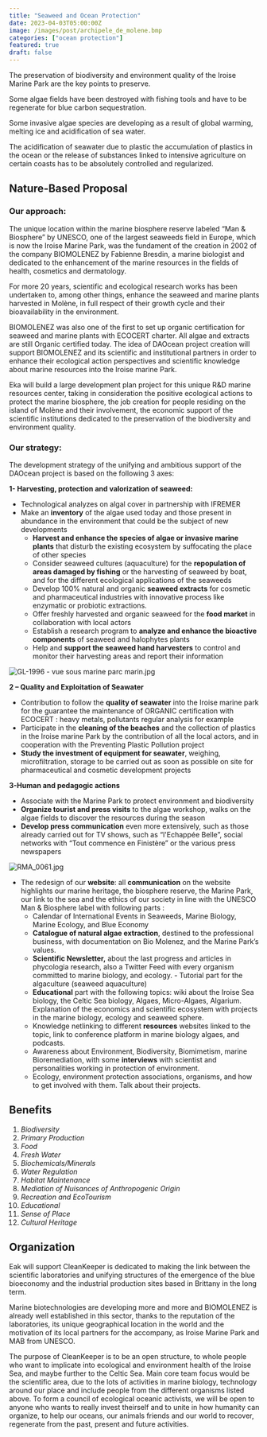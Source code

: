 ```yaml
---
title: "Seaweed and Ocean Protection"
date: 2023-04-03T05:00:00Z
image: /images/post/archipele_de_molene.bmp
categories: ["ocean protection"]
featured: true
draft: false
---
```


The preservation of biodiversity and environment quality of the Iroise Marine Park are the key points to preserve.

Some algae fields have been destroyed with fishing tools and have to be regenerate for blue carbon sequestration.

Some invasive algae species are developing as a result of global warming, melting ice and acidification of sea water.

The acidification of seawater due to plastic the accumulation of plastics in the ocean or the release of substances linked to intensive agriculture on certain coasts has to be absolutely controlled and regularized.

## Nature-Based Proposal

### Our approach:

The unique location within the marine biosphere reserve labeled “Man & Biosphere” by UNESCO, one of the largest seaweeds field in Europe, which is now the Iroise Marine Park, was the fundament of the creation in 2002 of the company BIOMOLENEZ by Fabienne Bresdin, a marine biologist and dedicated to the enhancement of the marine resources in the fields of health, cosmetics and dermatology.

For more 20 years, scientific and ecological research works has been undertaken to, among other things, enhance the seaweed and marine plants harvested in Molène, in full respect of their growth cycle and their bioavailability in the environment.

BIOMOLENEZ was also one of the first to set up organic certification for seaweed and marine plants with ECOCERT charter. All algae and extracts are still Organic certified today.
The idea of DAOcean project creation will support BIOMOLENEZ and its scientific and institutional partners in order to enhance their ecological action perspectives and scientific knowledge about marine resources into the Iroise marine Park.

Eka will build a large development plan project for this unique R&D marine resources center, taking in consideration the positive ecological actions to protect the marine biosphere, the job creation for people residing on the island of Molène and their involvement, the economic support of the scientific institutions dedicated to the preservation of the biodiversity and environment quality.

### Our strategy:

The development strategy of the unifying and ambitious support of the DAOcean project is based on the following 3 axes:

**1- Harvesting, protection and valorization of seaweed:**

- Technological analyzes on algal cover in partnership with IFREMER
- Make an **inventory** of the algae used today and those present in abundance in the environment that could be the subject of new developments
  - **Harvest and enhance the species of algae or invasive marine plants** that disturb the existing ecosystem by suffocating the place of other species
  - Consider seaweed cultures (aquaculture) for the **repopulation of areas damaged by fishing** or the harvesting of seaweed by boat, and for the different ecological applications of the seaweeds
  - Develop 100% natural and organic **seaweed extracts** for cosmetic and pharmaceutical industries with innovative process like enzymatic or probiotic extractions.
  - Offer freshly harvested and organic seaweed for the **food market** in collaboration with local actors
  - Establish a research program to **analyze and enhance the bioactive components** of seaweed and halophytes plants
  - Help and **support the seaweed hand harvesters** to control and monitor their harvesting areas and report their information

![GL-1996 - vue sous marine parc marin.jpg](https://regennetwork.notion.site/image/https%3A%2F%2Fs3-us-west-2.amazonaws.com%2Fsecure.notion-static.com%2Fef72be0b-967c-4ec3-8261-e3d103be693d%2FGL-1996_-_vue_sous_marine_parc_marin.jpg?id=9b7f46f1-ba4a-4134-83fa-446bc2701d3b&table=block&spaceId=f5b9e671-9ada-4109-b3b5-07cc02a1ae8e&width=2000&userId=&cache=v2)

**2 – Quality and Exploitation of Seawater**

- Contribution to follow the **quality of seawater** into the Iroise marine park for the guarantee the maintenance of ORGANIC certification with ECOCERT : heavy metals, pollutants regular analysis for example
- Participate in the **cleaning of the beaches** and the collection of plastics in the Iroise marine Park by the contribution of all the local actors, and in cooperation with the Preventing Plastic Pollution project
- **Study the investment of equipment for seawater**, weighing, microfiltration, storage to be carried out as soon as possible on site for pharmaceutical and cosmetic development projects

**3-Human and pedagogic actions**

- Associate with the Marine Park to protect environment and biodiversity
- **Organize tourist and press visits** to the algae workshop, walks on the algae fields to discover the resources during the season
- **Develop press communication** even more extensively, such as those already carried out for TV shows, such as “l'Echappée Belle”, social networks with “Tout commence en Finistère” or the various press newspapers

![RMA_0061.jpg](https://regennetwork.notion.site/image/https%3A%2F%2Fs3-us-west-2.amazonaws.com%2Fsecure.notion-static.com%2F6a871e43-372f-49f0-ab2d-a2de6fe761d0%2FRMA_0061.jpg?id=e28b14b6-42f9-48ab-b678-3cbd09c4c378&table=block&spaceId=f5b9e671-9ada-4109-b3b5-07cc02a1ae8e&width=2000&userId=&cache=v2)

- The redesign of our **website**: all **communication** on the website highlights our marine heritage, the biosphere reserve, the Marine Park, our link to the sea and the ethics of our society in line with the UNESCO Man & Biosphere label with following parts :
  - Calendar of International Events in Seaweeds, Marine Biology, Marine Ecology, and Blue Economy
  - **Catalogue of natural algae extraction**, destined to the professional business, with documentation on Bio Molenez, and the Marine Park’s values.
  - **Scientific Newsletter,** about the last progress and articles in phycologia research, also a Twitter Feed with every organism committed to marine biology, and ecology. - Tutorial part for the algaculture (seaweed aquaculture)
  - **Educational** part with the following topics: wiki about the Iroise Sea biology, the Celtic Sea biology, Algaes, Micro-Algaes, Algarium. Explanation of the economics and scientific ecosystem with projects in the marine biology, ecology and seaweed sphere.
  - Knowledge netlinking to different **resources** websites linked to the topic, link to conference platform in marine biology algaes, and podcasts.
  - Awareness about Environment, Biodiversity, Biomimetism, marine Bioremediation, with some **interviews** with scientist and personalities working in protection of environment.
  - Ecology, environment protection associations, organisms, and how to get involved with them. Talk about their projects.

## Benefits

1. _Biodiversity_
2. _Primary Production_
3. _Food_
4. _Fresh Water_
5. _Biochemicals/Minerals_
6. _Water Regulation_
7. _Habitat Maintenance_
8. _Mediation of Nuisances of Anthropogenic Origin_
9. _Recreation and EcoTourism_
10. _Educational_
11. _Sense of Place_
12. _Cultural Heritage_

## Organization

Eak will support CleanKeeper is dedicated to making the link between the scientific laboratories and unifying structures of the emergence of the blue bioeconomy and the industrial production sites based in Brittany in the long term.

Marine biotechnologies are developing more and more and BIOMOLENEZ is already well established in this sector, thanks to the reputation of the laboratories, its unique geographical location in the world and the motivation of its local partners for the accompany, as Iroise Marine Park and MAB from UNESCO.

The purpose of CleanKeeper is to be an open structure, to whole people who want to implicate into ecological and environment health of the Iroise Sea, and maybe further to the Celtic Sea. Main core team focus would be the scientific area, due to the lots of activities in marine biology, technology around our place and include people from the different organisms listed above.
To form a council of ecological oceanic activists, we will be open to anyone who wants to really invest theirself and to unite in how humanity can organize, to help our oceans, our animals friends and our world to recover, regenerate from the past, present and future activities.
